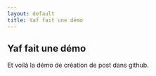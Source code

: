 ```yaml
---
layout: default
title: Yaf fait une démo
---
```


Yaf fait une démo
-----------------

Et voilà la démo de création de post dans github.
